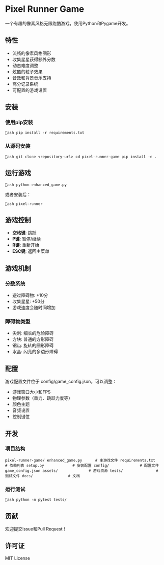 ﻿# Pixel Runner Game

一个有趣的像素风格无限跑酷游戏，使用Python和Pygame开发。

## 特性

-  流畅的像素风格图形
-  收集星星获得额外分数
-  动态难度调整
-  炫酷的粒子效果
-  音效和背景音乐支持
-  高分记录系统
-  可配置的游戏设置

## 安装

### 使用pip安装

`ash
pip install -r requirements.txt
`

### 从源码安装

`ash
git clone <repository-url>
cd pixel-runner-game
pip install -e .
`

## 运行游戏

`ash
python enhanced_game.py
`

或者安装后：

`ash
pixel-runner
`

## 游戏控制

- **空格键**: 跳跃
- **P键**: 暂停/继续
- **R键**: 重新开始
- **ESC键**: 返回主菜单

## 游戏机制

### 分数系统
- 避过障碍物: +10分
- 收集星星: +50分
- 游戏速度会随时间增加

### 障碍物类型
-  尖刺: 细长的危险障碍
-  方块: 普通的方形障碍
-  锯齿: 旋转的圆形障碍
-  水晶: 闪亮的多边形障碍

## 配置

游戏配置文件位于 config/game_config.json，可以调整：
- 游戏窗口大小和FPS
- 物理参数（重力、跳跃力度等）
- 颜色主题
- 音频设置
- 控制键位

## 开发

### 项目结构

`
pixel-runner-game/
 enhanced_game.py      # 主游戏文件
 requirements.txt      # 依赖列表
 setup.py             # 安装配置
 config/              # 配置文件
    game_config.json
 assets/              # 游戏资源
 tests/               # 测试文件
 docs/                # 文档
`

### 运行测试

`ash
python -m pytest tests/
`

## 贡献

欢迎提交Issue和Pull Request！

## 许可证

MIT License

